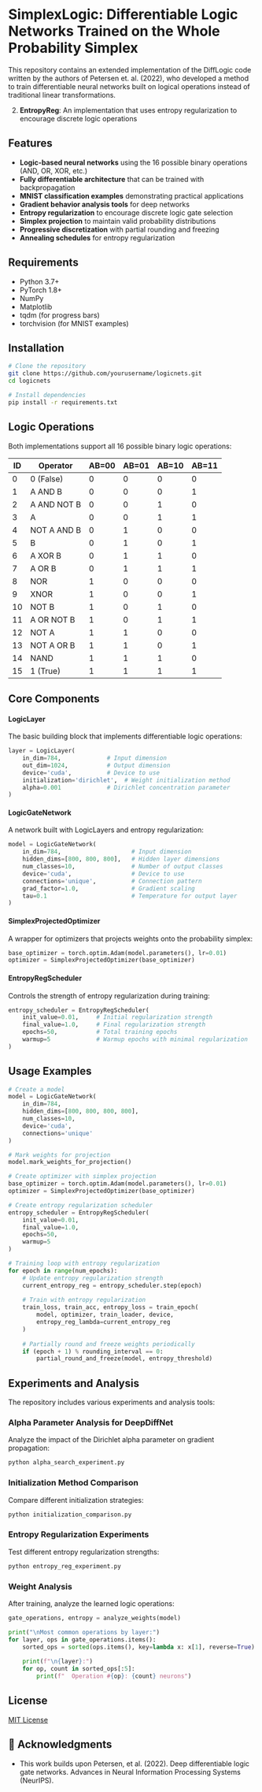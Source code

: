 # SimplexLogic: Differentiable Logic Networks Trained on the Whole Probability Simplex

This repository contains an extended implementation of the DiffLogic code written by the authors of Petersen et. al. (2022), who developed a method to train differentiable neural networks built on logical operations instead of traditional linear transformations.

2. **EntropyReg**: An implementation that uses entropy regularization to encourage discrete logic operations

## Features
- **Logic-based neural networks** using the 16 possible binary operations (AND, OR, XOR, etc.)
- **Fully differentiable architecture** that can be trained with backpropagation
- **MNIST classification examples** demonstrating practical applications
- **Gradient behavior analysis tools** for deep networks
- **Entropy regularization** to encourage discrete logic gate selection
- **Simplex projection** to maintain valid probability distributions
- **Progressive discretization** with partial rounding and freezing
- **Annealing schedules** for entropy regularization

## Requirements

- Python 3.7+
- PyTorch 1.8+
- NumPy
- Matplotlib
- tqdm (for progress bars)
- torchvision (for MNIST examples)

## Installation

```bash
# Clone the repository
git clone https://github.com/yourusername/logicnets.git
cd logicnets

# Install dependencies
pip install -r requirements.txt
```

## Logic Operations

Both implementations support all 16 possible binary logic operations:

| ID | Operator         | AB=00 | AB=01 | AB=10 | AB=11 |
|----|------------------|-------|-------|-------|-------|
| 0  | 0 (False)        | 0     | 0     | 0     | 0     |
| 1  | A AND B          | 0     | 0     | 0     | 1     |
| 2  | A AND NOT B      | 0     | 0     | 1     | 0     |
| 3  | A                | 0     | 0     | 1     | 1     |
| 4  | NOT A AND B      | 0     | 1     | 0     | 0     |
| 5  | B                | 0     | 1     | 0     | 1     |
| 6  | A XOR B          | 0     | 1     | 1     | 0     |
| 7  | A OR B           | 0     | 1     | 1     | 1     |
| 8  | NOR              | 1     | 0     | 0     | 0     |
| 9  | XNOR             | 1     | 0     | 0     | 1     |
| 10 | NOT B            | 1     | 0     | 1     | 0     |
| 11 | A OR NOT B       | 1     | 0     | 1     | 1     |
| 12 | NOT A            | 1     | 1     | 0     | 0     |
| 13 | NOT A OR B       | 1     | 1     | 0     | 1     |
| 14 | NAND             | 1     | 1     | 1     | 0     |
| 15 | 1 (True)         | 1     | 1     | 1     | 1     |

## Core Components

#### LogicLayer
The basic building block that implements differentiable logic operations:

```python
layer = LogicLayer(
    in_dim=784,             # Input dimension
    out_dim=1024,           # Output dimension
    device='cuda',          # Device to use
    initialization='dirichlet',  # Weight initialization method
    alpha=0.001             # Dirichlet concentration parameter
)
```

#### LogicGateNetwork
A network built with LogicLayers and entropy regularization:

```python
model = LogicGateNetwork(
    in_dim=784,                    # Input dimension
    hidden_dims=[800, 800, 800],   # Hidden layer dimensions
    num_classes=10,                # Number of output classes
    device='cuda',                 # Device to use
    connections='unique',          # Connection pattern
    grad_factor=1.0,               # Gradient scaling
    tau=0.1                        # Temperature for output layer
)
```

#### SimplexProjectedOptimizer
A wrapper for optimizers that projects weights onto the probability simplex:

```python
base_optimizer = torch.optim.Adam(model.parameters(), lr=0.01)
optimizer = SimplexProjectedOptimizer(base_optimizer)
```

#### EntropyRegScheduler
Controls the strength of entropy regularization during training:

```python
entropy_scheduler = EntropyRegScheduler(
    init_value=0.01,     # Initial regularization strength
    final_value=1.0,     # Final regularization strength
    epochs=50,           # Total training epochs
    warmup=5             # Warmup epochs with minimal regularization
)
```

## Usage Examples

```python
# Create a model
model = LogicGateNetwork(
    in_dim=784,
    hidden_dims=[800, 800, 800, 800],
    num_classes=10,
    device='cuda',
    connections='unique'
)

# Mark weights for projection
model.mark_weights_for_projection()

# Create optimizer with simplex projection
base_optimizer = torch.optim.Adam(model.parameters(), lr=0.01)
optimizer = SimplexProjectedOptimizer(base_optimizer)

# Create entropy regularization scheduler
entropy_scheduler = EntropyRegScheduler(
    init_value=0.01,
    final_value=1.0,
    epochs=50,
    warmup=5
)

# Training loop with entropy regularization
for epoch in range(num_epochs):
    # Update entropy regularization strength
    current_entropy_reg = entropy_scheduler.step(epoch)
    
    # Train with entropy regularization
    train_loss, train_acc, entropy_loss = train_epoch(
        model, optimizer, train_loader, device, 
        entropy_reg_lambda=current_entropy_reg
    )
    
    # Partially round and freeze weights periodically
    if (epoch + 1) % rounding_interval == 0:
        partial_round_and_freeze(model, entropy_threshold)
```

## Experiments and Analysis

The repository includes various experiments and analysis tools:

### Alpha Parameter Analysis for DeepDiffNet
Analyze the impact of the Dirichlet alpha parameter on gradient propagation:

```python
python alpha_search_experiment.py
```

### Initialization Method Comparison
Compare different initialization strategies:

```python
python initialization_comparison.py
```

### Entropy Regularization Experiments
Test different entropy regularization strengths:

```python
python entropy_reg_experiment.py
```

### Weight Analysis

After training, analyze the learned logic operations:

```python
gate_operations, entropy = analyze_weights(model)

print("\nMost common operations by layer:")
for layer, ops in gate_operations.items():
    sorted_ops = sorted(ops.items(), key=lambda x: x[1], reverse=True)
    
    print(f"\n{layer}:")
    for op, count in sorted_ops[:5]:
        print(f"  Operation #{op}: {count} neurons")
```

## License

[MIT License](LICENSE)

## 🙏 Acknowledgments

- This work builds upon Petersen, et al. (2022). Deep differentiable logic gate networks. Advances in Neural Information Processing Systems (NeurIPS).
